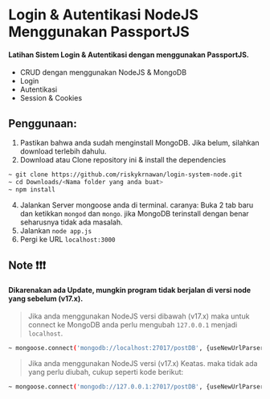# Login & Autentikasi NodeJS Menggunakan PassportJS

#### Latihan Sistem Login & Autentikasi dengan menggunakan PassportJS.



- CRUD dengan menggunakan NodeJS & MongoDB
- Login
- Autentikasi
- Session & Cookies


## Penggunaan:

  1. Pastikan bahwa anda sudah menginstall MongoDB. Jika belum, silahkan download terlebih dahulu.
  2. Download atau Clone repository ini & install the dependencies
  ```sh
  ~ git clone https://github.com/riskykrnawan/login-system-node.git
  ~ cd Downloads/<Nama folder yang anda buat>
  ~ npm install
  ```     
  4. Jalankan Server mongoose anda di terminal. caranya: Buka 2 tab baru dan ketikkan `mongod` dan `mongo`. jika MongoDB terinstall dengan benar seharusnya tidak ada masalah.
  5. Jalankan `node app.js`
  6. Pergi ke URL `localhost:3000`



## Note ❗❗❗

#### Dikarenakan ada Update, mungkin program tidak berjalan di versi node yang sebelum (v17.x).

> Jika anda menggunakan NodeJS versi dibawah (v17.x) maka untuk connect ke MongoDB anda perlu mengubah `127.0.0.1` menjadi `localhost`.   
```sh
~ mongoose.connect('mongodb://localhost:27017/postDB', {useNewUrlParser: true})
```

> Jika anda menggunakan NodeJS versi (v17.x) Keatas. maka tidak ada yang perlu diubah, cukup seperti kode berikut:
```sh
~ mongoose.connect('mongodb://127.0.0.1:27017/postDB', {useNewUrlParser: true})
```
